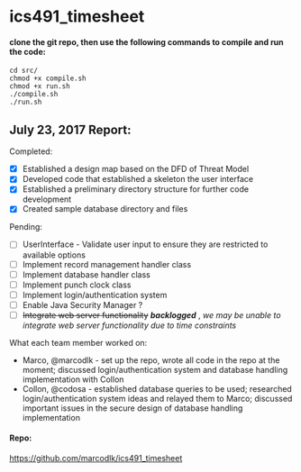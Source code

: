 # ics491_timesheet

#### clone the git repo, then use the following commands to compile and run the code:
```
cd src/
chmod +x compile.sh
chmod +x run.sh
./compile.sh
./run.sh
```
## July 23, 2017 Report: 
Completed: 
- [x] Established a design map based on the DFD of Threat Model 
- [x] Developed code that established a skeleton the user interface 
- [x] Established a preliminary directory structure for further code development 
- [x] Created sample database directory and files 

Pending: 
- [ ] UserInterface - Validate user input to ensure they are restricted to available options
- [ ] Implement record management handler class
- [ ] Implement database handler class
- [ ] Implement punch clock class
- [ ] Implement login/authentication system
- [ ] Enable Java Security Manager ?
- [ ] ~~Integrate web server functionality~~ **_backlogged_** , *we may be unable to integrate web server functionality due to time constraints*

What each team member worked on: 
- Marco, @marcodlk - set up the repo, wrote all code in the repo at the moment; discussed login/authentication system and database handling implementation with Collon 
- Collon, @codosa - established database queries to be used; researched login/authentication system ideas and relayed them to Marco; discussed important issues in the secure design of database handling implementation 

#### Repo:
https://github.com/marcodlk/ics491_timesheet
